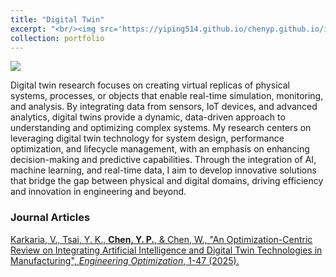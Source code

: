 ```yaml
---
title: "Digital Twin"
excerpt: "<br/><img src='https://yiping514.github.io/chenyp.github.io/images/DT.svg'>"
collection: portfolio
---
```


<img src='https://yiping514.github.io/chenyp.github.io/images/DT.svg'>

Digital twin research focuses on creating virtual replicas of physical systems, processes, or objects that enable real-time simulation, monitoring, and analysis. By integrating data from sensors, IoT devices, and advanced analytics, digital twins provide a dynamic, data-driven approach to understanding and optimizing complex systems. My research centers on leveraging digital twin technology for system design, performance optimization, and lifecycle management, with an emphasis on enhancing decision-making and predictive capabilities. Through the integration of AI, machine learning, and real-time data, I aim to develop innovative solutions that bridge the gap between physical and digital domains, driving efficiency and innovation in engineering and beyond.


### Journal Articles

[Karkaria, V., Tsai, Y. K., **Chen, Y. P.**, & Chen, W., "An Optimization-Centric Review on Integrating Artificial Intelligence and Digital Twin Technologies in Manufacturing", _Engineering Optimization_, 1-47 (2025).](https://yiping514.github.io/chenyp.github.io/publications/2025-01-02-EO-DT_review)





